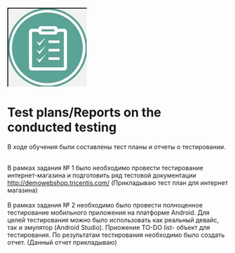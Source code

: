 ![Header](https://github.com/RomanRRC/Test-plans-Reports-on-the-conducted-testing/blob/main/Test%20plan.jpg)

# Test plans/Reports on the conducted testing 
В ходе обучения были составлены тест планы и отчеты о тестировании.

<br>В рамках задания № 1 было необходимо провести тестирование интернет-магазина и подготовить ряд тестовой документации http://demowebshop.tricentis.com/  (Прикладываю тест план для интернет магазина)</br>
<br>В рамках задания № 2 необходимо было провести полноценное тестирование мобильного приложения на платформе Android. Для целей тестирования можно было использовать как реальный девайс, так и эмулятор (Android Studio). Приожение TO-DO list- объект для тестирования. По результатам тестирования необходимо было создать отчет. (Данный отчет прикладываю)</br>
